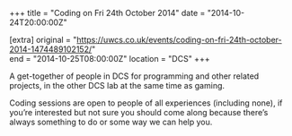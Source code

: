 +++
title = "Coding on Fri 24th October 2014"
date = "2014-10-24T20:00:00Z"

[extra]
original = "https://uwcs.co.uk/events/coding-on-fri-24th-october-2014-1474489102152/"    
end = "2014-10-25T08:00:00Z"
location = "DCS"
+++

A get-together of people in DCS for programming and other related projects, in the other DCS lab at the same time as gaming.

Coding sessions are open to people of all experiences (including none), if you’re interested but not sure you should come along because there’s always something to do or some way we can help you.

